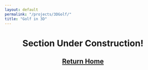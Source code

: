 ```yaml
---
layout: default
permalink: "/projects/3DGolf/"
title: "Golf in 3D"
---
```


<h1 style="text-align:center"> Section Under Construction! </h1>

<h2 style="text-align:center"> <a href="https://azhb.github.io/"> Return Home </a> </h2>
